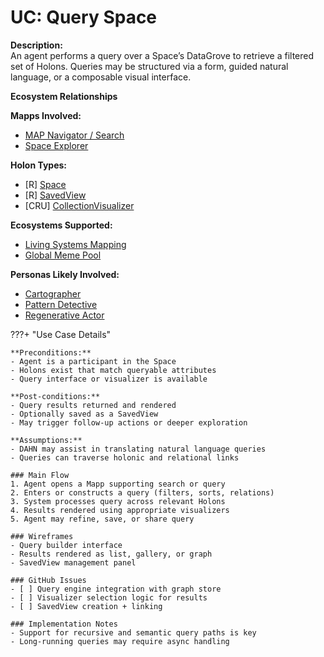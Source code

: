 # UC: Query Space

**Description:**  
An agent performs a query over a Space’s DataGrove to retrieve a filtered set of Holons. Queries may be structured via a form, guided natural language, or a composable visual interface.

**Ecosystem Relationships**

**Mapps Involved:**
- [MAP Navigator / Search](../mapps/map-navigator.md)
- [Space Explorer](../mapps/space-explorer.md)

**Holon Types:**
- [R] [Space](../holon-types.md#space)
- [R] [SavedView](../holon-types.md#savedview)
- [CRU] [CollectionVisualizer](../holon-types.md)

**Ecosystems Supported:**
- [Living Systems Mapping](../ecosystem-activation.md#5-natural-resource-commons)
- [Global Meme Pool](../ecosystem-activation.md#2-global-meme-pool)

**Personas Likely Involved:**
- [Cartographer](../personas/cartographer.md)
- [Pattern Detective](../personas/pattern-detective.md)
- [Regenerative Actor](../personas/regenerative-actor.md)

???+ "Use Case Details"

    **Preconditions:**  
    - Agent is a participant in the Space  
    - Holons exist that match queryable attributes  
    - Query interface or visualizer is available  

    **Post-conditions:**  
    - Query results returned and rendered  
    - Optionally saved as a SavedView  
    - May trigger follow-up actions or deeper exploration  

    **Assumptions:**  
    - DAHN may assist in translating natural language queries  
    - Queries can traverse holonic and relational links  

    ### Main Flow  
    1. Agent opens a Mapp supporting search or query  
    2. Enters or constructs a query (filters, sorts, relations)  
    3. System processes query across relevant Holons  
    4. Results rendered using appropriate visualizers  
    5. Agent may refine, save, or share query  

    ### Wireframes  
    - Query builder interface  
    - Results rendered as list, gallery, or graph  
    - SavedView management panel  

    ### GitHub Issues  
    - [ ] Query engine integration with graph store  
    - [ ] Visualizer selection logic for results  
    - [ ] SavedView creation + linking  

    ### Implementation Notes  
    - Support for recursive and semantic query paths is key  
    - Long-running queries may require async handling